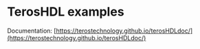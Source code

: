 # TerosHDL examples

Documentation: [https://terostechnology.github.io/terosHDLdoc/](https://terostechnology.github.io/terosHDLdoc/)
